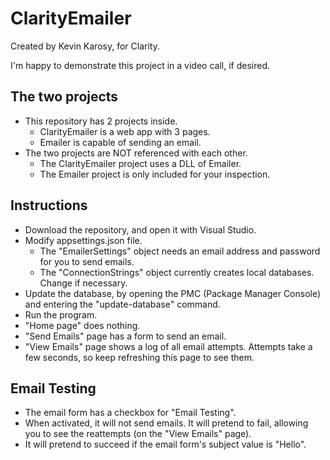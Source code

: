 # ClarityEmailer
Created by Kevin Karosy, for Clarity.

I'm happy to demonstrate this project in a video call, if desired.

## The two projects
- This repository has 2 projects inside.
  - ClarityEmailer is a web app with 3 pages.
  - Emailer is capable of sending an email.
- The two projects are NOT referenced with each other.
  - The ClarityEmailer project uses a DLL of Emailer.
  - The Emailer project is only included for your inspection.
  
## Instructions
- Download the repository, and open it with Visual Studio.
- Modify appsettings.json file.
  - The "EmailerSettings" object needs an email address and password for you to send emails.
  - The "ConnectionStrings" object currently creates local databases. Change if necessary.
- Update the database, by opening the PMC (Package Manager Console) and entering the "update-database" command.
- Run the program.
- "Home page" does nothing.
- "Send Emails" page has a form to send an email.
- "View Emails" page shows a log of all email attempts. Attempts take a few seconds, so keep refreshing this page to see them.

## Email Testing
- The email form has a checkbox for "Email Testing".
- When activated, it will not send emails. It will pretend to fail, allowing you to see the reattempts (on the "View Emails" page).
- It will pretend to succeed if the email form's subject value is "Hello".
